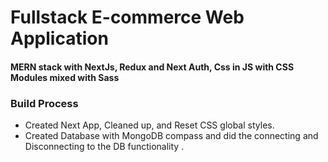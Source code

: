 # Fullstack E-commerce Web Application
#### MERN stack with NextJs, Redux and Next Auth, Css in JS with CSS Modules mixed with Sass 


### Build Process
- Created Next App, Cleaned up, and Reset CSS global styles.
- Created Database with MongoDB compass and did the connecting and Disconnecting to the DB functionality .